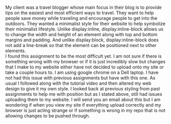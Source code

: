 My client was a travel blogger whose main focus in their blog is to provide tips on the easiest and most efficient ways to travel.  They want to help people save money while traveling and encourage people to get into the outdoors.  They wanted a minimalist style for their website to help symbolize their minimalist lifestyle.
Unlike display:inline, display:inline-block allows us to change the width and height of an element along with top and bottom margins and padding. And unlike display:block, display:inline-block does not add a line-break so that the element can be positioned next to other elements.  
I found this assignment to be the most difficult yet.  I am not sure if there is something wrong with my browser or if it is just incredibly slow but changes that I make to my website either have not decided to upload onto my site or take a couple hours to.  I am using google chrome on a Dell laptop.  I have not had this issue with previous assignments but have with this one.  As usual I followed along with the tutorial video and then altered my web design to give it my own style.  I looked back at previous styling from past assignments to help me with position but as I stated above, still had issues uploading them to my website.  I will send you an email about this but I am wondering if when you view my site if everything upload correctly and my browser is just acting strange or if something is wrong in my repo that is not allowing changes to be pushed through. 
